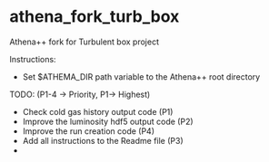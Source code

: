 # athena_fork_turb_box
Athena++ fork for Turbulent box project

Instructions:

- Set $ATHEMA_DIR path variable to the Athena++ root directory


TODO:
(P1-4 -> Priority, P1-> Highest)

- Check cold gas history output code (P1)
- Improve the luminosity hdf5 output code (P2)
- Improve the run creation code (P4)
- Add all instructions to the Readme file (P3)
- 